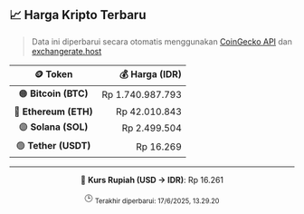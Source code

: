 

<!-- HARGA_KRIPTO -->
## 📈 Harga Kripto Terbaru

> Data ini diperbarui secara otomatis menggunakan [CoinGecko API](https://www.coingecko.com/) dan [exchangerate.host](https://exchangerate.host/)

<div align="center">

| 🪙 Token | 💰 Harga (IDR) |
|:------:|---------------:|
| 🟠 **Bitcoin (BTC)**   | Rp 1.740.987.793 |
| 🔵 **Ethereum (ETH)**  | Rp 42.010.843 |
| 🟣 **Solana (SOL)**    | Rp 2.499.504 |
| 🟢 **Tether (USDT)**   | Rp 16.269 |

---

💱 **Kurs Rupiah (USD → IDR)**: Rp 16.261

🕒 <sub>Terakhir diperbarui: 17/6/2025, 13.29.20</sub>

</div>
<!-- /HARGA_KRIPTO -->